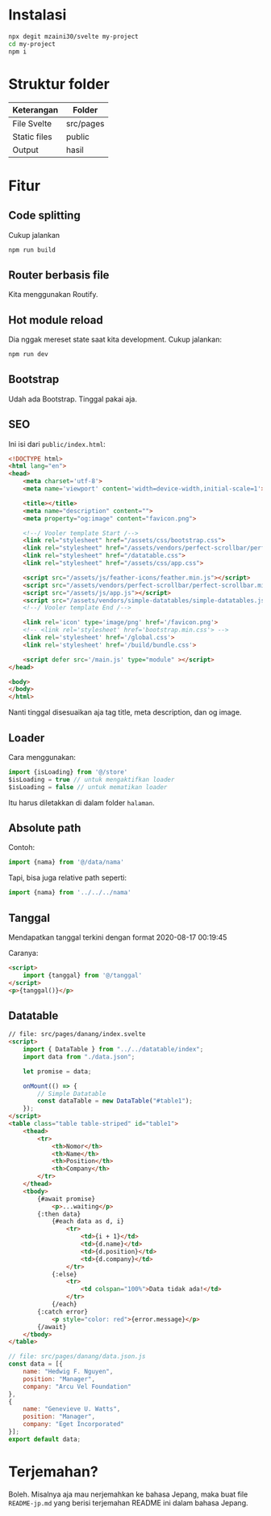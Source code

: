 # Instalasi

```bash
npx degit mzaini30/svelte my-project
cd my-project
npm i
```

# Struktur folder

| Keterangan | Folder |
|---|---|
| File Svelte | src/pages |
| Static files | public |
| Output | hasil |

# Fitur

## Code splitting

Cukup jalankan 

```bash
npm run build
```

## Router berbasis file

Kita menggunakan Routify.

## Hot module reload

Dia nggak mereset state saat kita development. Cukup jalankan:

```bash
npm run dev
```

## Bootstrap

Udah ada Bootstrap. Tinggal pakai aja.

## SEO

Ini isi dari `public/index.html`:

```html
<!DOCTYPE html>
<html lang="en">
<head>
	<meta charset='utf-8'>
	<meta name='viewport' content='width=device-width,initial-scale=1'>

	<title></title>
	<meta name="description" content="">
	<meta property="og:image" content="favicon.png">

	<!--/ Vooler template Start /-->
	<link rel="stylesheet" href="/assets/css/bootstrap.css">
	<link rel="stylesheet" href="/assets/vendors/perfect-scrollbar/perfect-scrollbar.css">
	<link rel="stylesheet" href="/datatable.css">
	<link rel="stylesheet" href="/assets/css/app.css">

	<script src="/assets/js/feather-icons/feather.min.js"></script>
	<script src="/assets/vendors/perfect-scrollbar/perfect-scrollbar.min.js"></script>
	<script src="/assets/js/app.js"></script>
	<script src="/assets/vendors/simple-datatables/simple-datatables.js"></script>
	<!--/ Vooler template End /-->

	<link rel='icon' type='image/png' href='/favicon.png'>
	<!-- <link rel='stylesheet' href='bootstrap.min.css'> -->
	<link rel='stylesheet' href='/global.css'>
	<link rel='stylesheet' href='/build/bundle.css'>

	<script defer src='/main.js' type="module" ></script>
</head>

<body>
</body>
</html>
```

Nanti tinggal disesuaikan aja tag title, meta description, dan og image.

## Loader

Cara menggunakan:

```javascript
import {isLoading} from '@/store'
$isLoading = true // untuk mengaktifkan loader
$isLoading = false // untuk mematikan loader
```

Itu harus diletakkan di dalam folder `halaman`.

## Absolute path

Contoh:

```javascript
import {nama} from '@/data/nama'
```

Tapi, bisa juga relative path seperti:

```javascript
import {nama} from '../../../nama'
```

## Tanggal

Mendapatkan tanggal terkini dengan format 2020-08-17 00:19:45

Caranya:

```html
<script>
	import {tanggal} from '@/tanggal'
</script>
<p>{tanggal()}</p>
```

## Datatable
```html
// file: src/pages/danang/index.svelte
<script>
    import { DataTable } from "../../datatable/index";
    import data from "./data.json";

    let promise = data;

	onMount(() => {
        // Simple Datatable
        const dataTable = new DataTable("#table1");
    });
</script>
<table class="table table-striped" id="table1">
	<thead>
		<tr>
			<th>Nomor</th>
			<th>Name</th>
			<th>Position</th>
			<th>Company</th>
		</tr>
	</thead>
	<tbody>
		{#await promise}
			<p>...waiting</p>
		{:then data}
			{#each data as d, i}
				<tr>
					<td>{i + 1}</td>
					<td>{d.name}</td>
					<td>{d.position}</td>
					<td>{d.company}</td>
				</tr>
			{:else}
				<tr>
					<td colspan="100%">Data tidak ada!</td>
				</tr>
			{/each}
		{:catch error}
			<p style="color: red">{error.message}</p>
		{/await}
	</tbody>
</table>
```

```javascript
// file: src/pages/danang/data.json.js
const data = [{
    name: "Hedwig F. Nguyen",
    position: "Manager",
    company: "Arcu Vel Foundation"
},
{
    name: "Genevieve U. Watts",
    position: "Manager",
    company: "Eget Incorporated"
}];
export default data;
```

# Terjemahan?

Boleh. Misalnya aja mau nerjemahkan ke bahasa Jepang, maka buat file `README-jp.md` yang berisi terjemahan README ini dalam bahasa Jepang.
